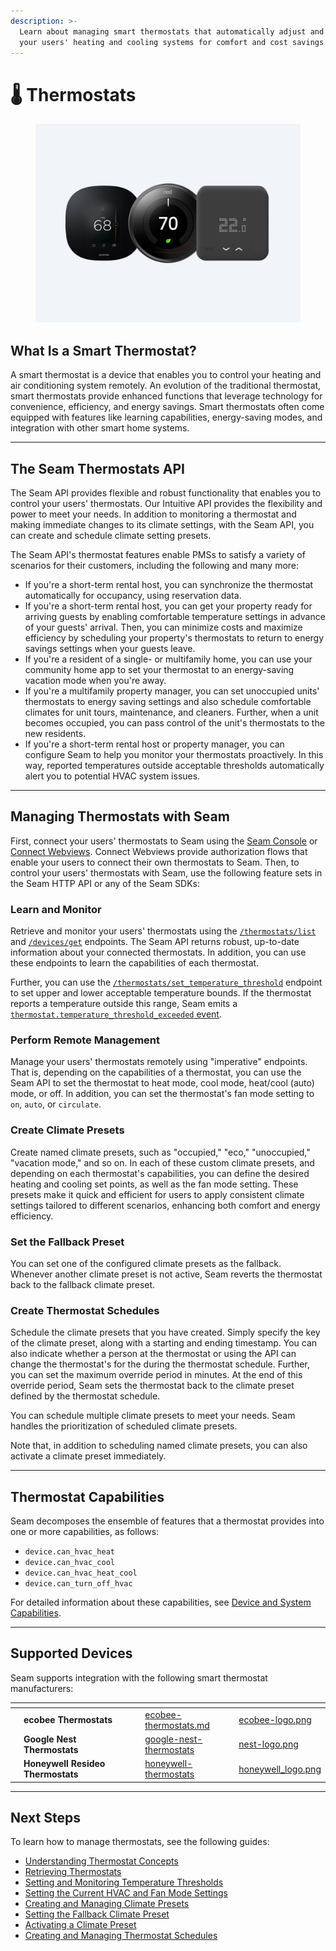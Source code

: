 ```yaml
---
description: >-
  Learn about managing smart thermostats that automatically adjust and program
  your users' heating and cooling systems for comfort and cost savings.
---
```


# 🌡️ Thermostats

<figure><img src="../../.gitbook/assets/thermostats-cover.png" alt="The Seam API provides flexible and robust functionality that enables you to control your users&#x27; thermostats."><figcaption></figcaption></figure>

## What Is a Smart Thermostat?

A smart thermostat is a device that enables you to control your heating and air conditioning system remotely. An evolution of the traditional thermostat, smart thermostats provide enhanced functions that leverage technology for convenience, efficiency, and energy savings. Smart thermostats often come equipped with features like learning capabilities, energy-saving modes, and integration with other smart home systems.

***

## The Seam Thermostats API

The Seam API provides flexible and robust functionality that enables you to control your users' thermostats. Our Intuitive API provides the flexibility and power to meet your needs. In addition to monitoring a thermostat and making immediate changes to its climate settings, with the Seam API, you can create and schedule climate setting presets.

The Seam API's thermostat features enable PMSs to satisfy a variety of scenarios for their customers, including the following and many more:

* If you're a short-term rental host, you can synchronize the thermostat automatically for occupancy, using reservation data.
* If you're a short-term rental host, you can get your property ready for arriving guests by enabling comfortable temperature settings in advance of your guests' arrival. Then, you can minimize costs and maximize efficiency by scheduling your property's thermostats to return to energy savings settings when your guests leave.
* If you're a resident of a single- or multifamily home, you can use your community home app to set your thermostat to an energy-saving vacation mode when you're away.
* If you're a multifamily property manager, you can set unoccupied units' thermostats to energy saving settings and also schedule comfortable climates for unit tours, maintenance, and cleaners. Further, when a unit becomes occupied, you can pass control of the unit's thermostats to the new residents.
* If you're a short-term rental host or property manager, you can configure Seam to help you monitor your thermostats proactively. In this way, reported temperatures outside acceptable thresholds automatically alert you to potential HVAC system issues.

***

## Managing Thermostats with Seam

First, connect your users' thermostats to Seam using the [Seam Console](../../core-concepts/seam-console/) or [Connect Webviews](../../core-concepts/connect-webviews/). Connect Webviews provide authorization flows that enable your users to connect their own thermostats to Seam. Then, to control your users' thermostats with Seam, use the following feature sets in the Seam HTTP API or any of the Seam SDKs:

### Learn and Monitor

Retrieve and monitor your users' thermostats using the [`/thermostats/list`](../../api/thermostats/list.md) and [`/devices/get`](../../api-clients/devices/get.md) endpoints. The Seam API returns robust, up-to-date information about your connected thermostats. In addition, you can use these endpoints to learn the capabilities of each thermostat.

Further, you can use the [`/thermostats/set_temperature_threshold`](../../api/thermostats/set\_temperature\_threshold.md) endpoint to set upper and lower acceptable temperature bounds. If the thermostat reports a temperature outside this range, Seam emits a [`thermostat.temperature_threshold_exceeded` event](../../api-clients/events/#event-types).

### Perform Remote Management

Manage your users' thermostats remotely using "imperative" endpoints. That is, depending on the capabilities of a thermostat, you can use the Seam API to set the thermostat to heat mode, cool mode, heat/cool (auto) mode, or off. In addition, you can set the thermostat's fan mode setting to `on`, `auto`, or `circulate`.

### Create Climate Presets

Create named climate presets, such as "occupied," "eco," "unoccupied," "vacation mode," and so on. In each of these custom climate presets, and depending on each thermostat's capabilities, you can define the desired heating and cooling set points, as well as the fan mode setting. These presets make it quick and efficient for users to apply consistent climate settings tailored to different scenarios, enhancing both comfort and energy efficiency.

### Set the Fallback Preset

You can set one of the configured climate presets as the fallback. Whenever another climate preset is not active, Seam reverts the thermostat back to the fallback climate preset.

### Create Thermostat Schedules

Schedule the climate presets that you have created. Simply specify the key of the climate preset, along with a starting and ending timestamp. You can also indicate whether a person at the thermostat or using the API can change the thermostat's for the during the thermostat schedule. Further, you can set the maximum override period in minutes. At the end of this override period, Seam sets the thermostat back to the climate preset defined by the thermostat schedule.

You can schedule multiple climate presets to meet your needs. Seam handles the prioritization of scheduled climate presets.

Note that, in addition to scheduling named climate presets, you can also activate a climate preset immediately.

***

## Thermostat Capabilities

Seam decomposes the ensemble of features that a thermostat provides into one or more capabilities, as follows:

* `device.can_hvac_heat`
* `device.can_hvac_cool`
* `device.can_hvac_heat_cool`
* `device.can_turn_off_hvac`

For detailed information about these capabilities, see [Device and System Capabilities](../../capability-guides/device-and-system-capabilities.md).

***

## Supported Devices

Seam supports integration with the following smart thermostat manufacturers:

<table data-view="cards"><thead><tr><th></th><th></th><th></th><th></th><th data-hidden data-card-target data-type="content-ref"></th><th data-hidden data-card-cover data-type="files"></th></tr></thead><tbody><tr><td></td><td><strong>ecobee Thermostats</strong></td><td></td><td></td><td><a href="../../device-guides/ecobee-thermostats.md">ecobee-thermostats.md</a></td><td><a href="../../.gitbook/assets/ecobee-logo.png">ecobee-logo.png</a></td></tr><tr><td></td><td><strong>Google Nest Thermostats</strong></td><td></td><td></td><td><a href="../../device-guides/google-nest-thermostats/">google-nest-thermostats</a></td><td><a href="../../.gitbook/assets/nest-logo.png">nest-logo.png</a></td></tr><tr><td></td><td><strong>Honeywell Resideo Thermostats</strong></td><td></td><td></td><td><a href="../../device-and-system-integration-guides/honeywell-thermostats/">honeywell-thermostats</a></td><td><a href="../../.gitbook/assets/honeywell_logo.png">honeywell_logo.png</a></td></tr></tbody></table>

***

## Next Steps

To learn how to manage thermostats, see the following guides:

* [Understanding Thermostat Concepts](../../capability-guides/thermostats/understanding-thermostat-concepts/)
* [Retrieving Thermostats](retrieving-thermostats.md)
* [Setting and Monitoring Temperature Thresholds](../../capability-guides/thermostats/setting-and-monitoring-temperature-thresholds.md)
* [Setting the Current HVAC and Fan Mode Settings](configure-current-climate-settings.md)
* [Creating and Managing Climate Presets](../../capability-guides/thermostats/creating-and-managing-climate-presets/)
* [Setting the Fallback Climate Preset](../../capability-guides/thermostats/creating-and-managing-climate-presets/setting-the-fallback-climate-preset.md)
* [Activating a Climate Preset](../../capability-guides/thermostats/creating-and-managing-climate-presets/activating-a-climate-preset.md)
* [Creating and Managing Thermostat Schedules](../../capability-guides/thermostats/creating-and-managing-thermostat-schedules.md)

